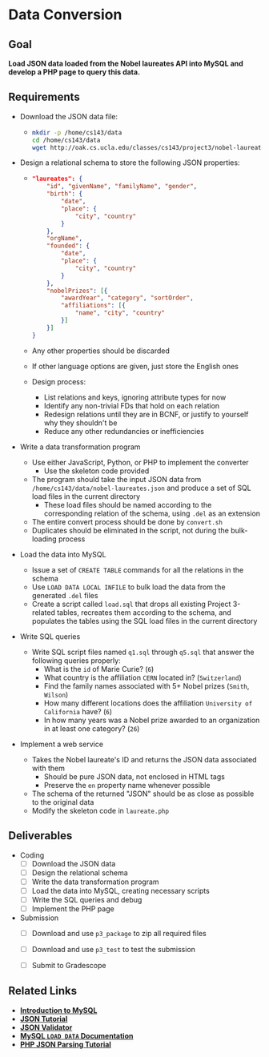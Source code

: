 # Data Conversion

## Goal

**Load JSON data loaded from the Nobel laureates API into MySQL and develop a PHP page to query this data.**

## Requirements

- Download the JSON data file:

  - ```bash
    mkdir -p /home/cs143/data
    cd /home/cs143/data
    wget http://oak.cs.ucla.edu/classes/cs143/project3/nobel-laureates.json
    ```

- Design a relational schema to store the following JSON properties:

  - ```json
    "laureates": {
        "id", "givenName", "familyName", "gender",
        "birth": {
            "date",
            "place": {
                "city", "country"
            }
        },
        "orgName",
        "founded": {
            "date",
            "place": {
                "city", "country"
            }
        },
        "nobelPrizes": [{
            "awardYear", "category", "sortOrder",
            "affiliations": [{
                "name", "city", "country"
            }]
        }]
    }
    ```

  - Any other properties should be discarded

  - If other language options are given, just store the English ones

  - Design process:

    - List relations and keys, ignoring attribute types for now
    - Identify any non-trivial FDs that hold on each relation
    - Redesign relations until they are in BCNF, or justify to yourself why they shouldn't be
    - Reduce any other redundancies or inefficiencies

- Write a data transformation program

  - Use either JavaScript, Python, or PHP to implement the converter
    - Use the skeleton code provided
  - The program should take the input JSON data from `/home/cs143/data/nobel-laureates.json` and produce a set of SQL load files in the current directory
    - These load files should be named according to the corresponding relation of the schema, using `.del` as an extension
  - The entire convert process should be done by `convert.sh`
  - Duplicates should be eliminated in the script, not during the bulk-loading process

- Load the data into MySQL

  - Issue a set of `CREATE TABLE` commands for all the relations in the schema
  - Use `LOAD DATA LOCAL INFILE` to bulk load the data from the generated `.del` files
  - Create a script called `load.sql` that drops all existing Project 3-related tables, recreates them according to the schema, and populates the tables using the SQL load files in the current directory

- Write SQL queries

  - Write SQL script files named `q1.sql` through `q5.sql` that answer the following queries properly:
    - What is the `id` of Marie Curie? (`6`)
    - What country is the affiliation `CERN` located in? (`Switzerland`)
    - Find the family names associated with 5+ Nobel prizes (`Smith`, `Wilson`)
    - How many different locations does the affiliation `University of California` have? (`6`)
    - In how many years was a Nobel prize awarded to an organization in at least one category? (`26`)

- Implement a web service

  - Takes the Nobel laureate's ID and returns the JSON data associated with them
    - Should be pure JSON data, not enclosed in HTML tags
    - Preserve the `en` property name whenever possible
  - The schema of the returned "JSON" should be as close as possible to the original data
  - Modify the skeleton code in `laureate.php`



## Deliverables

- Coding
  - [ ] Download the JSON data
  - [ ] Design the relational schema
  - [ ] Write the data transformation program
  - [ ] Load the data into MySQL, creating necessary scripts
  - [ ] Write the SQL queries and debug
  - [ ] Implement the PHP page
- Submission
  - [ ] Download and use `p3_package` to zip all required files
  - [ ] Download and use `p3_test` to test the submission
  - [ ] Submit to Gradescope



## Related Links

- **[Introduction to MySQL](https://oak.cs.ucla.edu/refs/mysql/cs143.html)**
- [**JSON Tutorial**](https://www.tutorialspoint.com/json/index.htm)
- **[JSON Validator](https://jsonlint.com/)**
- **[MySQL `LOAD DATA` Documentation](https://dev.mysql.com/doc/refman/8.0/en/load-data.html)**
- **[PHP JSON Parsing Tutorial](https://www.tutorialrepublic.com/php-tutorial/php-json-parsing.php)**

